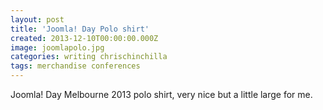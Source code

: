 ```yaml
---
layout: post
title: 'Joomla! Day Polo shirt'
created: 2013-12-10T00:00:00.000Z
image: joomlapolo.jpg
categories: writing chrischinchilla
tags: merchandise conferences
---
```


Joomla! Day Melbourne 2013 polo shirt, very nice but a little large for me.
